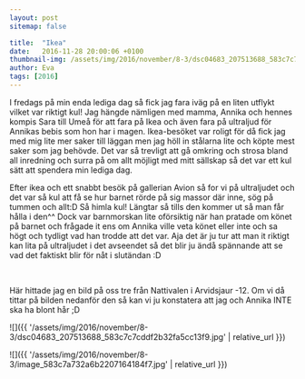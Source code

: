 ```yaml
---
layout: post
sitemap: false

title:  "Ikea"
date:   2016-11-28 20:00:06 +0100
thumbnail-img: /assets/img/2016/november/8-3/dsc04683_207513688_583c7c7cddf2b32fa5cc13f9.jpg
author: Eva
tags: [2016]
---
```


I fredags på min enda lediga dag så fick jag fara iväg på en liten utflykt vilket var riktigt kul! Jag hängde nämligen med mamma, Annika och hennes kompis Sara till Umeå för att fara på Ikea och även fara på ultraljud för Annikas bebis som hon har i magen. Ikea-besöket var roligt för då fick jag med mig lite mer saker till läggan men jag höll in stålarna lite och köpte mest saker som jag behövde. Det var så trevligt att gå omkring och strosa bland all inredning och surra på om allt möjligt med mitt sällskap så det var ett kul sätt att spendera min lediga dag. 

Efter ikea och ett snabbt besök på gallerian Avion så for vi på ultraljudet och det var så kul att få se hur barnet rörde på sig massor där inne, sög på tummen och allt:D Så himla kul! Längtar så tills den kommer ut så man får hålla i den^^ Dock var barnmorskan lite oförsiktig när han pratade om könet på barnet och frågade it ens om Annika ville veta könet eller inte och sa högt och tydligt vad han trodde att det var. Aja det är ju tur att man it riktigt kan lita på ultraljudet i det avseendet så det blir ju ändå spännande att se vad det faktiskt blir för nåt i slutändan :D 




 




Här hittade jag en bild på oss tre från Nattivalen i Arvidsjaur -12. Om vi då tittar på bilden nedanför den så kan vi ju konstatera att jag och Annika INTE ska ha blont hår ;D

![]({{ '/assets/img/2016/november/8-3/dsc04683_207513688_583c7c7cddf2b32fa5cc13f9.jpg'  | relative_url }})

![]({{ '/assets/img/2016/november/8-3/image_583c7a732a6b2207164184f7.jpg'  | relative_url }})

